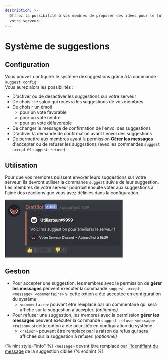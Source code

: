 ```yaml
---
description: >-
  Offrez la possibilité à vos membres de proposer des idées pour le futur de
  votre serveur.
---
```


# Système de suggestions

## Configuration

Vous pouvez configurer le système de suggestions grâce à la commande `suggest config`.  
Vous aurez alors les possibilités : 

* D'activer ou de désactiver les suggestions sur votre serveur
* De choisir le salon qui recevra les suggestions de vos membres
* De choisir un émoji 
  * pour un vote favorable
  * pour un vote neutre
  * pour un vote défavorable
* De changer le message de confirmation de l'envoi des suggestions
* D'activer la demande de confirmation avant l'envoi des suggestions
* De permettre aux membres ayant la permission **Gérer les messages** d'accepter ou de refuser les suggestions \(avec les commandes `suggest accept` et `suggest refuse`\)

## Utilisation

Pour que vos membres puissent envoyer leurs suggestions sur votre serveur, ils devront utiliser la commande `suggest` suivie de leur suggestion.  
Les membres de votre serveur pourront ensuite voter aux suggestions à l'aide des réactions que vous avez définies dans la configuration.

![Message envoy&#xE9; dans votre salon d&#xE9;di&#xE9; aux suggestions apr&#xE8;s qu&apos;une suggestion ait &#xE9;t&#xE9; propos&#xE9;e.](../.gitbook/assets/image%20%2830%29.png)

## Gestion

* Pour accepter une suggestion, les membres avec la permission de **gérer les messages** peuvent exécuter la commande `suggest accept <message> <commentaire>` si cette option a été acceptée en configuration du système
  * `<commentaire>` pouvant être remplacé par un commentaire qui sera affiché sur la suggestion à accepter. _\(optionnel\)_
* Pour refuser une suggestion, les membres avec la permission **gérer les messages** peuvent exécuter la commande `suggest refuse <message> <raison>` si cette option a été acceptée en configuration du système
  * `<raison>` pouvant être remplacé par la raison du refus qui sera affichée sur la suggestion à refuser. _\(optionnel\)_

{% hint style="info" %}
`<message>` devant être remplacé par [l'identifiant du message](https://docs.draftbot.fr/autres/recuperer-un-identifiant#message) de la suggestion ciblée
{% endhint %}



